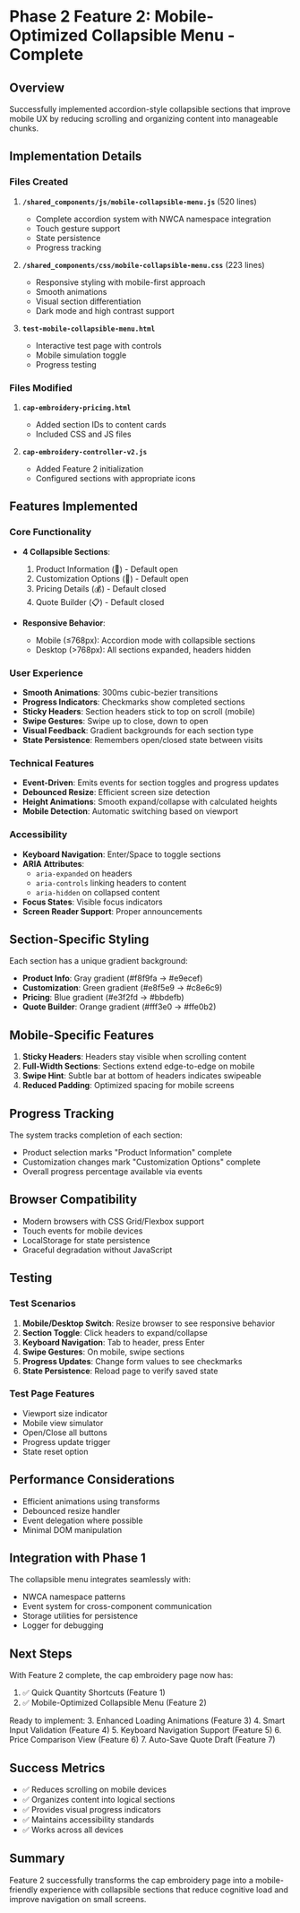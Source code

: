 # Phase 2 Feature 2: Mobile-Optimized Collapsible Menu - Complete

## Overview
Successfully implemented accordion-style collapsible sections that improve mobile UX by reducing scrolling and organizing content into manageable chunks.

## Implementation Details

### Files Created
1. **`/shared_components/js/mobile-collapsible-menu.js`** (520 lines)
   - Complete accordion system with NWCA namespace integration
   - Touch gesture support
   - State persistence
   - Progress tracking

2. **`/shared_components/css/mobile-collapsible-menu.css`** (223 lines)
   - Responsive styling with mobile-first approach
   - Smooth animations
   - Visual section differentiation
   - Dark mode and high contrast support

3. **`test-mobile-collapsible-menu.html`**
   - Interactive test page with controls
   - Mobile simulation toggle
   - Progress testing

### Files Modified
1. **`cap-embroidery-pricing.html`**
   - Added section IDs to content cards
   - Included CSS and JS files

2. **`cap-embroidery-controller-v2.js`**
   - Added Feature 2 initialization
   - Configured sections with appropriate icons

## Features Implemented

### Core Functionality
- **4 Collapsible Sections**:
  1. Product Information (🧢) - Default open
  2. Customization Options (🎨) - Default open  
  3. Pricing Details (💰) - Default closed
  4. Quote Builder (📋) - Default closed

- **Responsive Behavior**:
  - Mobile (≤768px): Accordion mode with collapsible sections
  - Desktop (>768px): All sections expanded, headers hidden

### User Experience
- **Smooth Animations**: 300ms cubic-bezier transitions
- **Progress Indicators**: Checkmarks show completed sections
- **Sticky Headers**: Section headers stick to top on scroll (mobile)
- **Swipe Gestures**: Swipe up to close, down to open
- **Visual Feedback**: Gradient backgrounds for each section type
- **State Persistence**: Remembers open/closed state between visits

### Technical Features
- **Event-Driven**: Emits events for section toggles and progress updates
- **Debounced Resize**: Efficient screen size detection
- **Height Animations**: Smooth expand/collapse with calculated heights
- **Mobile Detection**: Automatic switching based on viewport

### Accessibility
- **Keyboard Navigation**: Enter/Space to toggle sections
- **ARIA Attributes**: 
  - `aria-expanded` on headers
  - `aria-controls` linking headers to content
  - `aria-hidden` on collapsed content
- **Focus States**: Visible focus indicators
- **Screen Reader Support**: Proper announcements

## Section-Specific Styling

Each section has a unique gradient background:
- **Product Info**: Gray gradient (#f8f9fa → #e9ecef)
- **Customization**: Green gradient (#e8f5e9 → #c8e6c9)
- **Pricing**: Blue gradient (#e3f2fd → #bbdefb)
- **Quote Builder**: Orange gradient (#fff3e0 → #ffe0b2)

## Mobile-Specific Features

1. **Sticky Headers**: Headers stay visible when scrolling content
2. **Full-Width Sections**: Sections extend edge-to-edge on mobile
3. **Swipe Hint**: Subtle bar at bottom of headers indicates swipeable
4. **Reduced Padding**: Optimized spacing for mobile screens

## Progress Tracking

The system tracks completion of each section:
- Product selection marks "Product Information" complete
- Customization changes mark "Customization Options" complete
- Overall progress percentage available via events

## Browser Compatibility
- Modern browsers with CSS Grid/Flexbox support
- Touch events for mobile devices
- LocalStorage for state persistence
- Graceful degradation without JavaScript

## Testing

### Test Scenarios
1. **Mobile/Desktop Switch**: Resize browser to see responsive behavior
2. **Section Toggle**: Click headers to expand/collapse
3. **Keyboard Navigation**: Tab to header, press Enter
4. **Swipe Gestures**: On mobile, swipe sections
5. **Progress Updates**: Change form values to see checkmarks
6. **State Persistence**: Reload page to verify saved state

### Test Page Features
- Viewport size indicator
- Mobile view simulator
- Open/Close all buttons
- Progress update trigger
- State reset option

## Performance Considerations
- Efficient animations using transforms
- Debounced resize handler
- Event delegation where possible
- Minimal DOM manipulation

## Integration with Phase 1

The collapsible menu integrates seamlessly with:
- NWCA namespace patterns
- Event system for cross-component communication
- Storage utilities for persistence
- Logger for debugging

## Next Steps

With Feature 2 complete, the cap embroidery page now has:
1. ✅ Quick Quantity Shortcuts (Feature 1)
2. ✅ Mobile-Optimized Collapsible Menu (Feature 2)

Ready to implement:
3. Enhanced Loading Animations (Feature 3)
4. Smart Input Validation (Feature 4)
5. Keyboard Navigation Support (Feature 5)
6. Price Comparison View (Feature 6)
7. Auto-Save Quote Draft (Feature 7)

## Success Metrics
- ✅ Reduces scrolling on mobile devices
- ✅ Organizes content into logical sections
- ✅ Provides visual progress indicators
- ✅ Maintains accessibility standards
- ✅ Works across all devices

## Summary
Feature 2 successfully transforms the cap embroidery page into a mobile-friendly experience with collapsible sections that reduce cognitive load and improve navigation on small screens.